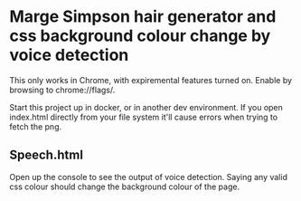 # Marge Simpson hair generator and css background colour change by voice detection

This only works in Chrome, with expiremental features turned on. Enable by browsing to chrome://flags/.

Start this project up in docker, or in another dev environment. If you open index.html directly from your file system it'll cause errors when trying to fetch the png.

## Speech.html

Open up the console to see the output of voice detection. Saying any valid css colour should change the background colour of the page.